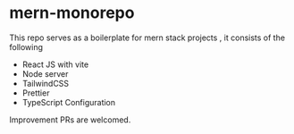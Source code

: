 # mern-monorepo

This repo serves as a boilerplate for mern stack projects , it consists of the following

- React JS with vite
- Node server
- TailwindCSS 
- Prettier 
- TypeScript Configuration

Improvement PRs are welcomed.
